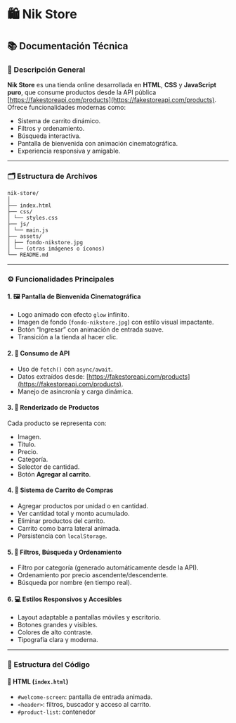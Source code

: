 # 🛍️ Nik Store

## 📚 Documentación Técnica

### 🧾 Descripción General
**Nik Store** es una tienda online desarrollada en **HTML**, **CSS** y **JavaScript puro**, que consume productos desde la API pública [https://fakestoreapi.com/products](https://fakestoreapi.com/products).  
Ofrece funcionalidades modernas como:

- Sistema de carrito dinámico.
- Filtros y ordenamiento.
- Búsqueda interactiva.
- Pantalla de bienvenida con animación cinematográfica.
- Experiencia responsiva y amigable.

---

### 🗂️ Estructura de Archivos

``` 
nik-store/
│
├── index.html
├── css/
│ └── styles.css
├── js/
│ └── main.js
├── assets/
│ ├── fondo-nikstore.jpg
│ └── (otras imágenes o íconos)
└── README.md
```


---

### ⚙️ Funcionalidades Principales

#### 1. 🖼️ Pantalla de Bienvenida Cinematográfica
- Logo animado con efecto `glow` infinito.
- Imagen de fondo (`fondo-nikstore.jpg`) con estilo visual impactante.
- Botón “Ingresar” con animación de entrada suave.
- Transición a la tienda al hacer clic.

#### 2. 🔄 Consumo de API
- Uso de `fetch()` con `async/await`.
- Datos extraídos desde: [https://fakestoreapi.com/products](https://fakestoreapi.com/products).
- Manejo de asincronía y carga dinámica.

#### 3. 🧱 Renderizado de Productos
Cada producto se representa con:
- Imagen.
- Título.
- Precio.
- Categoría.
- Selector de cantidad.
- Botón **Agregar al carrito**.

#### 4. 🛒 Sistema de Carrito de Compras
- Agregar productos por unidad o en cantidad.
- Ver cantidad total y monto acumulado.
- Eliminar productos del carrito.
- Carrito como barra lateral animada.
- Persistencia con `localStorage`.

#### 5. 🎯 Filtros, Búsqueda y Ordenamiento
- Filtro por categoría (generado automáticamente desde la API).
- Ordenamiento por precio ascendente/descendente.
- Búsqueda por nombre (en tiempo real).

#### 6. 💻 Estilos Responsivos y Accesibles
- Layout adaptable a pantallas móviles y escritorio.
- Botones grandes y visibles.
- Colores de alto contraste.
- Tipografía clara y moderna.

---

### 🧩 Estructura del Código

#### 📄 HTML (`index.html`)
- `#welcome-screen`: pantalla de entrada animada.
- `<header>`: filtros, buscador y acceso al carrito.
- `#product-list`: contenedor
